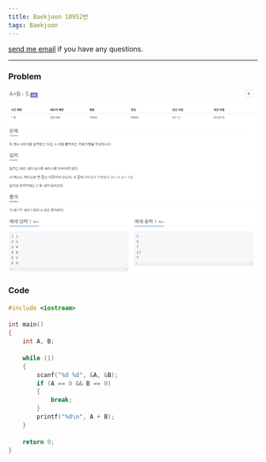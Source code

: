 ```yaml
---
title: Baekjoon 10952번
tags: Baekjoon
---
```


[send me email](mailto:jewel7492@gmail.com) if you have any questions.

<!--more-->

---
### Problem  
   
![그림1](/assets/Baekjoon/10952/1.PNG)  

### Code  
```cpp
#include <iostream>

int main()
{
    int A, B;

    while (1)
    {
        scanf("%d %d", &A, &B);
        if (A == 0 && B == 0)
        {
            break;
        }
        printf("%d\n", A + B);
    }

    return 0;
}
```